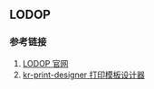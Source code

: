## LODOP

### 参考链接

1. [LODOP 官网](http://www.lodop.net/index.html)
2. [kr-print-designer 打印模板设计器](https://myliuxia.github.io/demo/kr-print-designer/index.html#/)
